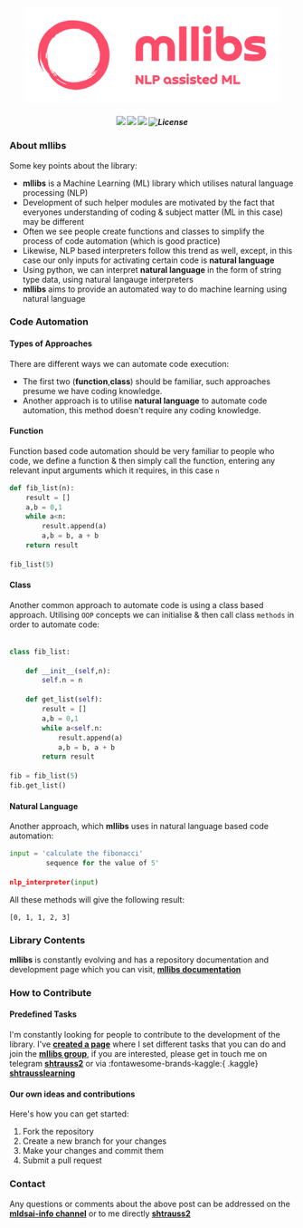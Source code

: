 <p align="center">
    <img src="data/images/fcnb.png" width="450">
</p>

<h5 align="center">
    
![](https://img.shields.io/badge/python-3.7%2B-fc4c69) ![](https://img.shields.io/badge/pypi-v0.1.7-fc4c69) ![](https://img.shields.io/badge/License-MIT-fc4c69)
![License](https://img.shields.io/github/stars/mllibs?style=social)

</h5>


### **About mllibs**

Some key points about the library:

- **mllibs** is a Machine Learning (ML) library which utilises natural language processing (NLP)
- Development of such helper modules are motivated by the fact that everyones understanding of coding & subject matter (ML in this case) may be different 
- Often we see people create functions and classes to simplify the process of code automation (which is good practice)
- Likewise, NLP based interpreters follow this trend as well, except, in this case our only inputs for activating certain code is **natural language**
- Using python, we can interpret **natural language** in the form of string type data, using natural langauge interpreters
- **mllibs** aims to provide an automated way to do machine learning using natural language

### **Code Automation**

#### Types of Approaches

There are different ways we can automate code execution:
- The first two (<b>function</b>,<b>class</b>) should be familiar, such approaches presume we have coding knowledge.
- Another approach is to utilise <b>natural language</b> to automate code automation, this method doesn't require any coding knowledge. 

<h4>Function</h4>

Function based code automation should be very familiar to people who code, we define a function & then simply call the function, entering any relevant input arguments which it requires, in this case `n`

```python
def fib_list(n):
    result = []
    a,b = 0,1
    while a<n:
        result.append(a)
        a,b = b, a + b
    return result

fib_list(5) 
```

<h4>Class</h4>

Another common approach to automate code is using a class based approach. Utilising `OOP` concepts we can initialise & then call class `methods` in order to automate code:

```python

class fib_list:
    
    def __init__(self,n):
        self.n = n

    def get_list(self):
        result = []
        a,b = 0,1
        while a<self.n:
            result.append(a)
            a,b = b, a + b
        return result

fib = fib_list(5)
fib.get_list()
```


<h4>Natural Language</h4>

Another approach, which <b>mllibs</b> uses in natural language based code automation:

```python
input = 'calculate the fibonacci'
         sequence for the value of 5'

nlp_interpreter(input) 
```

All these methods will give the following result:

```
[0, 1, 1, 2, 3]
```

### **Library Contents**

**mllibs** is constantly evolving and has a repository documentation and development page which you can visit, **[mllibs documentation](https://shtrausslearning.github.io/mllibs/about.html)**


### **How to Contribute**

<h4>Predefined Tasks</h4>

I'm constantly looking for people to contribute to the development of the library. I've **[created a page](https://shtrausslearning.github.io/mllibs/group/status.html#task-allocation)** where I set different tasks that you can do and join the **[mllibs group](https://github.com/mllibs)**, if you are interested, please get in touch me on telegram **[shtrauss2](https://t.me/shtrauss2)** or via :fontawesome-brands-kaggle:{ .kaggle} **[shtrausslearning](https://kaggle.com/shtrausslearning)**

<h4>Our own ideas and contributions</h4>

Here's how you can get started:

1. Fork the repository
2. Create a new branch for your changes
3. Make your changes and commit them
4. Submit a pull request


### **Contact**

Any questions or comments about the above post can be addressed on the **[mldsai-info channel](https://t.me/mldsai_info)** or to me directly **[shtrauss2](https://t.me/shtrauss2)**